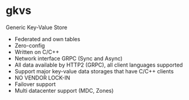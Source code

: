 # gkvs
Generic Key-Value Store

* Federated and own tables
* Zero-config
* Written on C/C++
* Network interface GRPC (Sync and Async)
* All data available by HTTP2 (GRPC), all client languages supported
* Support major key-value data storages that have C/C++ clients
* NO VENDOR LOCK-IN
* Failover support
* Multi datacenter support (MDC, Zones)
